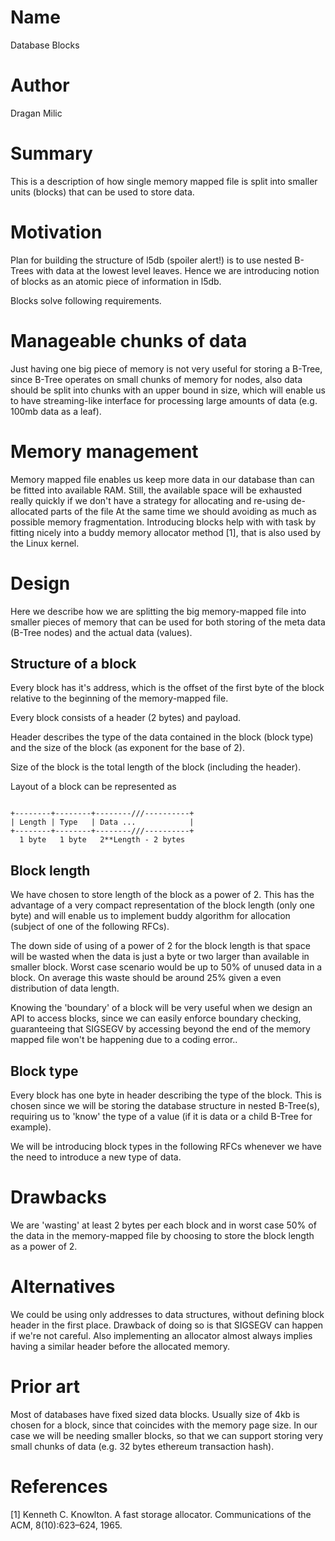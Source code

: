 # Name
[name]: #name

Database Blocks

# Author
[author]: #author

Dragan Milic

# Summary
[summary]: #summary

This is a description of how single memory mapped file is split into smaller units (blocks) that can be used to store data.

# Motivation
[motivation]: #motivation

Plan for building the structure of l5db (spoiler alert!) is to use nested B-Trees with data at the lowest level leaves.
Hence we are introducing notion of blocks as an atomic piece of information in l5db.

Blocks solve following requirements.

# Manageable chunks of data

Just having one big piece of memory is not very useful for storing a B-Tree, since B-Tree operates on small chunks of memory for nodes, also data should be split into chunks with an upper bound in size, which will enable us to have streaming-like interface for processing large amounts of data (e.g. 100mb data as a leaf).

# Memory management

Memory mapped file enables us keep more data in our database than can be fitted into available RAM.
Still, the available space will be exhausted really quickly if we don't have a strategy for allocating and re-using de-allocated parts of the file
At the same time we should avoiding as much as possible memory fragmentation.
Introducing blocks help with with task by fitting nicely into a buddy memory allocator method [1], that is also used by the Linux kernel.

# Design
[design]: #design

Here we describe how we are splitting the big memory-mapped file into smaller pieces of memory that can be used for both storing of the meta data (B-Tree nodes) and the actual data (values).

## Structure of a block

Every block has it's address, which is the offset of the first byte of the block relative to the beginning of the memory-mapped file.

Every block consists of a header (2 bytes) and payload.

Header describes the type of the data contained in the block (block type) and the size of the block (as exponent for the base of 2).

Size of the block is the total length of the block (including the header).

Layout of a block can be represented as 

```

+--------+--------+--------///----------+
| Length | Type   | Data ...            |
+--------+--------+--------///----------+
  1 byte   1 byte   2**Length - 2 bytes
```

## Block length

We have chosen to store length of the block as a power of 2.
This has the advantage of a very compact representation of the block length (only one byte)
and will enable us to implement buddy algorithm for allocation (subject of one of the following RFCs).

The down side of using of a power of 2 for the block length is that space will be wasted when the data is just a byte or two larger than available in smaller block. 
Worst case scenario would be up to 50% of unused data in a block.
On average this waste should be around 25% given a even distribution of data length.

Knowing the 'boundary' of a block will be very useful when we design an API to access blocks, since we can easily enforce boundary checking, guaranteeing that SIGSEGV by accessing beyond the end of the memory mapped file won't be happening due to a coding error..

## Block type

Every block has one byte in header describing the type of the block.
This is chosen since we will be storing the database structure in nested B-Tree(s), requiring us to 'know' the type of a value (if it is data or a child B-Tree for example).

We will be introducing block types in the following RFCs whenever we have the need to introduce a new type of data.

# Drawbacks
[drawbacks]: #drawbacks

We are 'wasting' at least 2 bytes per each block and in worst case 50% of the data in the memory-mapped file by choosing to store the block length as a power of 2.

# Alternatives
[alternatives]: #alternatives

We could be using only addresses to data structures, without defining block header in the first place.
Drawback of doing so is that SIGSEGV can happen if we're not careful.
Also implementing an allocator almost always implies having a similar header before the allocated memory.


# Prior art
[prior-art]: #prior-art

Most of databases have fixed sized data blocks. 
Usually size of 4kb is chosen for a block, since that coincides with the memory page size.
In our case we will be needing smaller blocks, so that we can support storing very small chunks of data (e.g. 32 bytes ethereum transaction hash).


# References

[1] Kenneth C. Knowlton. A fast storage allocator. Communications of the ACM, 8(10):623–624, 1965.
